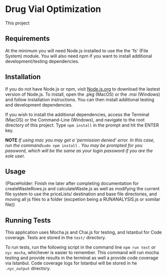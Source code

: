 # Drug Vial Optimization

This project

## Requirements

At the minimum you will need Node.js installed to use the the 'fs' (File System) module. You will also need npm if you want to install additional development/testing dependencies.

## Installation

If you do not have Node.js or npm, visit [Node.js.org](https://nodejs.org/en/) to download the lastest version of Node.js. To install, open the .pkg (MacOS) or the .msi (Windows) and follow installation instructions. You can then install additional testing and development dependencies.

If you wish to install the additional dependencies, access the Terminal (MacOS) or the Command-Line (Windows), and navigate to the root directory of this project. Type `npm install` in the prompt and hit the ENTER key.

**NOTE** _If using mac you may get a 'permission denied' error. In this case, run the command_`sudo npm install` _. You may be prompted for you password, which will be the same as your login password if you are the sole user._

## Usage

{PlaceHolder: Finish me later after completing documentation for createWasteRows.js and calculateWaste.js
as well as modifying the current file system to use the priceLists/ destination and base file directories,
and moving all js files to a folder (excpetion being a RUNANALYSIS.js or somilar file)}

## Running Tests

This application uses Mocha.js and Chai.js for testing, and Istanbul for Code coverage. Tests are stored in the `test/` directory.

To run tests, run the following script in the command line `npm run test` or `nyc mocha`, whichever is easier to remember. This command will run mocha testing and provide results in the terminal as well a provide code coverage via Istanbul. Code coverage logs for Istanbul will be stored in he `.nyc_output` directory.
